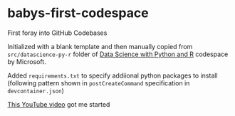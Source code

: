 # babys-first-codespace

First foray into GitHub Codebases

Initialized with a blank template and then manually copied from `src/datascience-py-r` folder of [Data Science with Python and R](https://github.com/microsoft/datascience-py-r/tree/main) codespace by Microsoft.

Added `requirements.txt` to specify addiional python packages to install (following pattern shown in `postCreateCommand` specification in `devcontainer.json`)

[This YouTube video](https://www.youtube.com/watch?v%253DYDfZ5raWbs4) got me started 